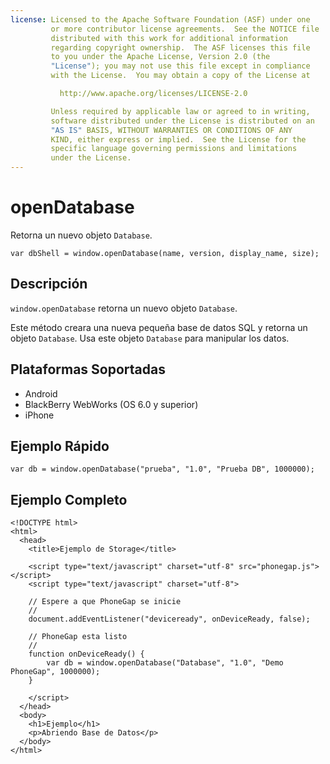 ```yaml
---
license: Licensed to the Apache Software Foundation (ASF) under one
         or more contributor license agreements.  See the NOTICE file
         distributed with this work for additional information
         regarding copyright ownership.  The ASF licenses this file
         to you under the Apache License, Version 2.0 (the
         "License"); you may not use this file except in compliance
         with the License.  You may obtain a copy of the License at

           http://www.apache.org/licenses/LICENSE-2.0

         Unless required by applicable law or agreed to in writing,
         software distributed under the License is distributed on an
         "AS IS" BASIS, WITHOUT WARRANTIES OR CONDITIONS OF ANY
         KIND, either express or implied.  See the License for the
         specific language governing permissions and limitations
         under the License.
---
```


openDatabase
===============

Retorna un nuevo objeto `Database`.

    var dbShell = window.openDatabase(name, version, display_name, size);

Descripción
-----------

`window.openDatabase` retorna un nuevo objeto `Database`.

Este método creara una nueva pequeña base de datos SQL y retorna un objeto `Database`. Usa este objeto `Database` para manipular los datos.

Plataformas Soportadas
----------------------

- Android
- BlackBerry WebWorks (OS 6.0 y superior)
- iPhone

Ejemplo Rápido
--------------

    var db = window.openDatabase("prueba", "1.0", "Prueba DB", 1000000);

Ejemplo Completo
----------------

    <!DOCTYPE html>
    <html>
      <head>
        <title>Ejemplo de Storage</title>

        <script type="text/javascript" charset="utf-8" src="phonegap.js"></script>
        <script type="text/javascript" charset="utf-8">

        // Espere a que PhoneGap se inicie
        //
        document.addEventListener("deviceready", onDeviceReady, false);

        // PhoneGap esta listo
        //
        function onDeviceReady() {
			var db = window.openDatabase("Database", "1.0", "Demo PhoneGap", 1000000);
        }
		
        </script>
      </head>
      <body>
        <h1>Ejemplo</h1>
        <p>Abriendo Base de Datos</p>
      </body>
    </html>
